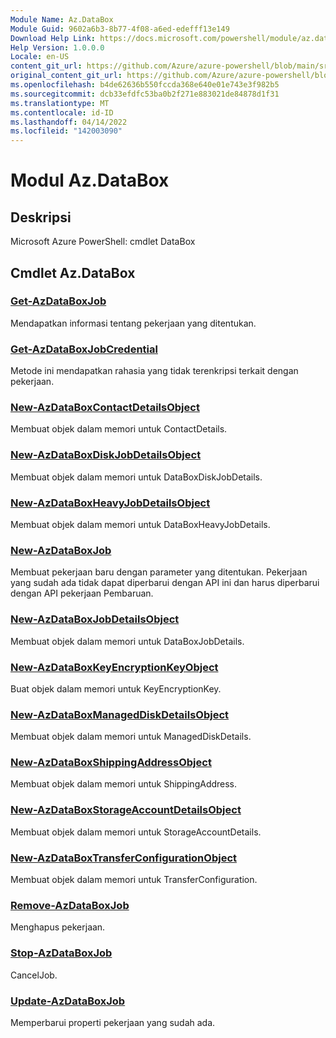 ```yaml
---
Module Name: Az.DataBox
Module Guid: 9602a6b3-8b77-4f08-a6ed-edefff13e149
Download Help Link: https://docs.microsoft.com/powershell/module/az.databox
Help Version: 1.0.0.0
Locale: en-US
content_git_url: https://github.com/Azure/azure-powershell/blob/main/src/DataBox/help/Az.DataBox.md
original_content_git_url: https://github.com/Azure/azure-powershell/blob/main/src/DataBox/help/Az.DataBox.md
ms.openlocfilehash: b4de62636b550fccda368e640e01e743e3f982b5
ms.sourcegitcommit: dcb33efdfc53ba0b2f271e883021de84878d1f31
ms.translationtype: MT
ms.contentlocale: id-ID
ms.lasthandoff: 04/14/2022
ms.locfileid: "142003090"
---
```

# Modul Az.DataBox
## Deskripsi
Microsoft Azure PowerShell: cmdlet DataBox

## Cmdlet Az.DataBox
### [Get-AzDataBoxJob](Get-AzDataBoxJob.md)
Mendapatkan informasi tentang pekerjaan yang ditentukan.

### [Get-AzDataBoxJobCredential](Get-AzDataBoxJobCredential.md)
Metode ini mendapatkan rahasia yang tidak terenkripsi terkait dengan pekerjaan.

### [New-AzDataBoxContactDetailsObject](New-AzDataBoxContactDetailsObject.md)
Membuat objek dalam memori untuk ContactDetails.

### [New-AzDataBoxDiskJobDetailsObject](New-AzDataBoxDiskJobDetailsObject.md)
Membuat objek dalam memori untuk DataBoxDiskJobDetails.

### [New-AzDataBoxHeavyJobDetailsObject](New-AzDataBoxHeavyJobDetailsObject.md)
Membuat objek dalam memori untuk DataBoxHeavyJobDetails.

### [New-AzDataBoxJob](New-AzDataBoxJob.md)
Membuat pekerjaan baru dengan parameter yang ditentukan.
Pekerjaan yang sudah ada tidak dapat diperbarui dengan API ini dan harus diperbarui dengan API pekerjaan Pembaruan.

### [New-AzDataBoxJobDetailsObject](New-AzDataBoxJobDetailsObject.md)
Membuat objek dalam memori untuk DataBoxJobDetails.

### [New-AzDataBoxKeyEncryptionKeyObject](New-AzDataBoxKeyEncryptionKeyObject.md)
Buat objek dalam memori untuk KeyEncryptionKey.

### [New-AzDataBoxManagedDiskDetailsObject](New-AzDataBoxManagedDiskDetailsObject.md)
Membuat objek dalam memori untuk ManagedDiskDetails.

### [New-AzDataBoxShippingAddressObject](New-AzDataBoxShippingAddressObject.md)
Membuat objek dalam memori untuk ShippingAddress.

### [New-AzDataBoxStorageAccountDetailsObject](New-AzDataBoxStorageAccountDetailsObject.md)
Membuat objek dalam memori untuk StorageAccountDetails.

### [New-AzDataBoxTransferConfigurationObject](New-AzDataBoxTransferConfigurationObject.md)
Membuat objek dalam memori untuk TransferConfiguration.

### [Remove-AzDataBoxJob](Remove-AzDataBoxJob.md)
Menghapus pekerjaan.

### [Stop-AzDataBoxJob](Stop-AzDataBoxJob.md)
CancelJob.

### [Update-AzDataBoxJob](Update-AzDataBoxJob.md)
Memperbarui properti pekerjaan yang sudah ada.

